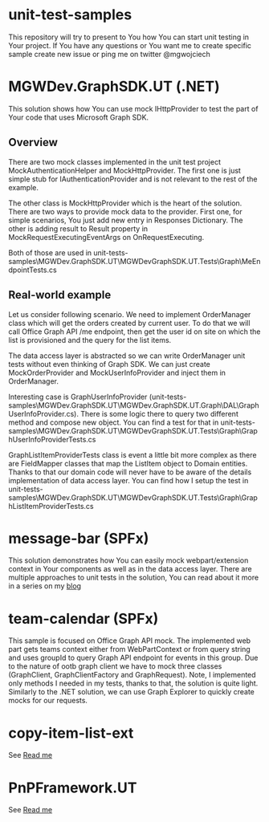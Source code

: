 # unit-test-samples
This repository will try to present to You how You can start unit testing in Your project.
If You have any questions or You want me to create specific sample create new issue or ping me on twitter @mgwojciech 

# MGWDev.GraphSDK.UT (.NET)
This solution shows how You can use mock IHttpProvider to test the part of Your code that uses Microsoft Graph SDK.

## Overview
There are two mock classes implemented in the unit test project MockAuthenticationHelper and MockHttpProvider.
The first one is just simple stub for IAuthenticationProvider and is not relevant to the rest of the example.

The other class is MockHttpProvider which is the heart of the solution. There are two ways to provide mock data to the provider. 
First one, for simple scenarios, You just add new entry in Responses Dictionary.
The other is adding result to Result property in MockRequestExecutingEventArgs on OnRequestExecuting.

Both of those are used in unit-tests-samples\MGWDev.GraphSDK.UT\MGWDevGraphSDK.UT.Tests\Graph\MeEndpointTests.cs

## Real-world example

Let us consider following scenario. We need to implement OrderManager class which will get the orders created by current user.
To do that we will call Office Graph API /me endpoint, then get the user id on site on which the list is provisioned and the query for the list items.

The data access layer is abstracted so we can write OrderManager unit tests without even thinking of Graph SDK.
We can just create MockOrderProvider and MockUserInfoProvider and inject them in OrderManager.

Interesting case is GraphUserInfoProvider (unit-tests-samples\MGWDev.GraphSDK.UT\MGWDev.GraphSDK.UT.Graph\DAL\GraphUserInfoProvider.cs). 
There is some logic there to query two different method and compose new object. 
You can find a test for that in unit-tests-samples\MGWDev.GraphSDK.UT\MGWDevGraphSDK.UT.Tests\Graph\GraphUserInfoProviderTests.cs

GraphListItemProviderTests class is event a little bit more complex as there are FieldMapper classes that map the ListItem object to Domain entities.
Thanks to that our domain code will never have to be aware of the details implementation of data access layer.
You can find how I setup the test in unit-tests-samples\MGWDev.GraphSDK.UT\MGWDevGraphSDK.UT.Tests\Graph\GraphListItemProviderTests.cs

# message-bar (SPFx)
This solution demonstrates how You can easily mock webpart/extension context in Your components as well as in the data access layer.
There are multiple approaches to unit tests in the solution, You can read about it more in a series on my [blog](https://mgwdevcom.wordpress.com/2020/02/17/extend-spfx-solution-testability-lets-start)

# team-calendar (SPFx)
This sample is focused on Office Graph API mock. The implemented web part gets teams context either from WebPartContext or from query string and uses groupId to query Graph API endpoint for events in this group.
Due to the nature of ootb graph client we have to mock three classes (GraphClient, GraphClientFactory and GraphRequest). Note, I implemented only methods I needed in my tests, thanks to that, the solution is quite light.
Similarly to the .NET solution, we can use Graph Explorer to quickly create mocks for our requests. 

# copy-item-list-ext
See [Read me](https://github.com/mgwojciech/unit-test-samples/blob/main/copy-item-list-ext/README.md)

# PnPFramework.UT
See [Read me](https://github.com/mgwojciech/unit-test-samples/blob/main/MGWDev.PnPFramework.UT/README.md)
